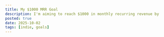 ```yaml
---
title: My $1000 MRR Goal
description: I'm aiming to reach $1000 in monthly recurring revenue by October 2026.
posted: true
date: 2025-10-02
tags: [indie, goals]
---
```


